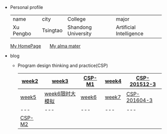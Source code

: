 ﻿+ Personal  profile

  <table>                 
  <tr> <td> name  </td>
       <td> city  </td>
       <td> College</td>
       <td> major </td>
  </tr> 
  <tr> <td> Xu Pengbo </td>
       <td> Tsingtao  </td>
       <td>Shandong University </td>
       <td> Artificial Intelligence</td>
  </tr>                 
  </table>
   
   [My HomePage](https://www.xupengbo.cn)  &nbsp; &nbsp;  &nbsp;   [My alma mater](https://www.sdu.edu.cn/sdgk/sdjj.htm) 
+ blog    
   + Program design thinking and practice(CSP) 
   
     | [week2](./week2.md) | [week3](./week3.md) | [CSP-M1](./CSP-M1.md) | [week4](./week4.md) |[CSP-201512-3](./CSP-201512-3.md)|
     |---|---|---|---|---|
     | [week5](./week5.md) | [week6限时大模拟](./week6模拟.md) | [week6](./week6.md) | [week7](./week7.md) | [CSP-201604-3](./csp201604-3.md) |
     |---|---|---|---|---|
     | [CSP-M2](./CSP-M2.md) | | | | |
 
    
